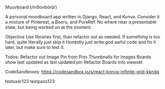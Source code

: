 Muuvboard
(/mo͞ovbôrd/)

A personal moodboard app written in Django, React, and Konva. Consider it a mixture of Pinterest, a Booru, and PureRef. No where near a presentable state, but being worked on at the moment.

Objective
Use libraries first, than refactor out as needed.
If something is too hard, quite literally just skip it
Honestly just write god awful code and fix it later, but make sure to test it.

Todos:
Refactor out Image Pin from Pins
Thumbnails for Images
Boards show last updated as last updated pin
Refactor Boards into viewset


CodeSandboxes:
https://codesandbox.io/s/react-konva-infinite-grid-kkndq


testuser123
testpass123